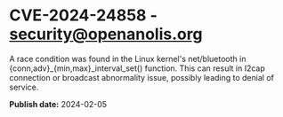 # CVE-2024-24858 - security@openanolis.org

A race condition was found in the Linux kernel's net/bluetooth in {conn,adv}_{min,max}_interval_set() function. This can result in I2cap connection or broadcast abnormality issue, possibly leading to denial of service.






**Publish date:** 2024-02-05
